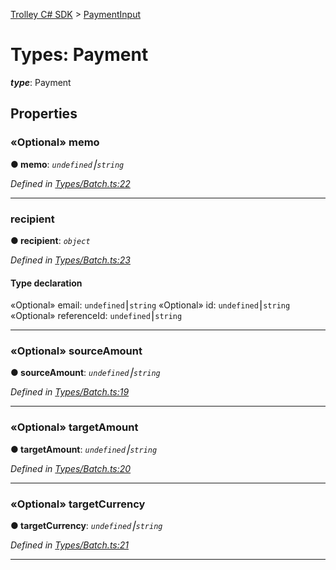 [Trolley C# SDK](../README.md) > [PaymentInput](../types/payment.md)



# Types: Payment

*__type__*: Payment



## Properties
<a id="memo"></a>

### «Optional» memo

**●  memo**:  *`undefined`⎮`string`* 

*Defined in [Types/Batch.ts:22](https://github.com/Trolley/dotnet-sdk/tree/master/trolley/Trolley_Batch.cs#L22)*






___

<a id="recipient"></a>

###  recipient

**●  recipient**:  *`object`* 

*Defined in [Types/Batch.ts:23](https://github.com/Trolley/dotnet-sdk/tree/master/trolley/Trolley_Batch.cs#L23)*


#### Type declaration

«Optional»  email: `undefined`⎮`string`
«Optional»  id: `undefined`⎮`string`
«Optional»  referenceId: `undefined`⎮`string`




___

<a id="sourceamount"></a>

### «Optional» sourceAmount

**●  sourceAmount**:  *`undefined`⎮`string`* 

*Defined in [Types/Batch.ts:19](https://github.com/Trolley/dotnet-sdk/tree/master/trolley/Trolley_Batch.cs#L19)*




___

<a id="targetamount"></a>

### «Optional» targetAmount

**●  targetAmount**:  *`undefined`⎮`string`* 

*Defined in [Types/Batch.ts:20](https://github.com/Trolley/dotnet-sdk/tree/master/trolley/Trolley_Batch.cs#L20)*




___

<a id="targetcurrency"></a>

### «Optional» targetCurrency

**●  targetCurrency**:  *`undefined`⎮`string`* 

*Defined in [Types/Batch.ts:21](https://github.com/Trolley/dotnet-sdk/tree/master/trolley/Trolley_Batch.cs#L21)*


___